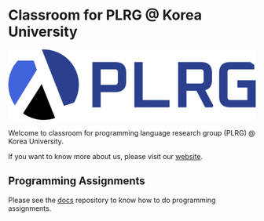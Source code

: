 # Classroom for PLRG @ Korea University

![PLRG @ Korea University](./kuplrg-logo.svg)

Welcome to classroom for programming language research group (PLRG) @ Korea
University.

If you want to know more about us, please visit our
[website](https://plrg.korea.ac.kr).

## Programming Assignments

Please see the [docs](https://github.com/ku-plrg-classroom/docs) repository to
know how to do programming assignments.
